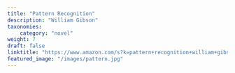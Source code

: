 ```yaml
---
title: "Pattern Recognition"
description: "William Gibson"
taxonomies:
    category: "novel"
weight: 7
draft: false
linktitle: "https://www.amazon.com/s?k=pattern+recognition+william+gibson&rh=n%3A283155&dc&qid=1567856481&rnid=2941120011&ref=sr_nr_n_1"
featured_image: "/images/pattern.jpg"
---
```


